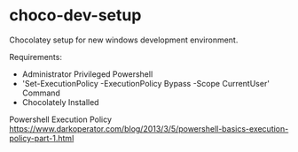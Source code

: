 # choco-dev-setup
Chocolatey setup for new windows development environment.


Requirements:
  - Administrator Privileged Powershell
  - 'Set-ExecutionPolicy -ExecutionPolicy Bypass -Scope CurrentUser' Command
  - Chocolately Installed

Powershell Execution Policy
https://www.darkoperator.com/blog/2013/3/5/powershell-basics-execution-policy-part-1.html